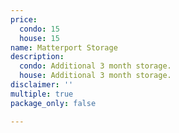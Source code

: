 ```yaml
---
price:
  condo: 15
  house: 15
name: Matterport Storage
description:
  condo: Additional 3 month storage.
  house: Additional 3 month storage.
disclaimer: ''
multiple: true
package_only: false

---
```

